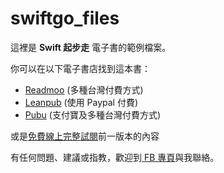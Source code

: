 # swiftgo_files

這裡是 **Swift 起步走** 電子書的範例檔案。

你可以在以下電子書店找到這本書： 
- [Readmoo](https://bit.ly/Readmoo-SwiftGo) (多種台灣付費方式)
- [Leanpub](https://bit.ly/Leanpub-SwiftGo) (使用 Paypal 付費)
- [Pubu](https://bit.ly/Pubu-SwiftGo) (支付寶及多種台灣付費方式)

或是[免費線上完整試閱](https://bit.ly/GitBook-SwiftGo)前一版本的內容

有任何問題、建議或指教，歡迎到[ FB 專頁](https://www.facebook.com/swiftgogogo)與我聯絡。

